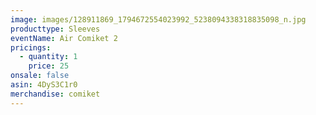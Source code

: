 ```yaml
---
image: images/128911869_1794672554023992_5238094338318835098_n.jpg
producttype: Sleeves
eventName: Air Comiket 2
pricings:
  - quantity: 1
    price: 25
onsale: false
asin: 4DyS3C1r0
merchandise: comiket
---
```

